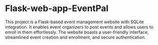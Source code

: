 # Flask-web-app-EventPal
This project is a Flask-based event management website with SQLite integration. It enables event organizers to post events and allows users to enroll in them effortlessly. The website boasts a user-friendly interface, streamlined event creation and enrollment, and secure authentication.
